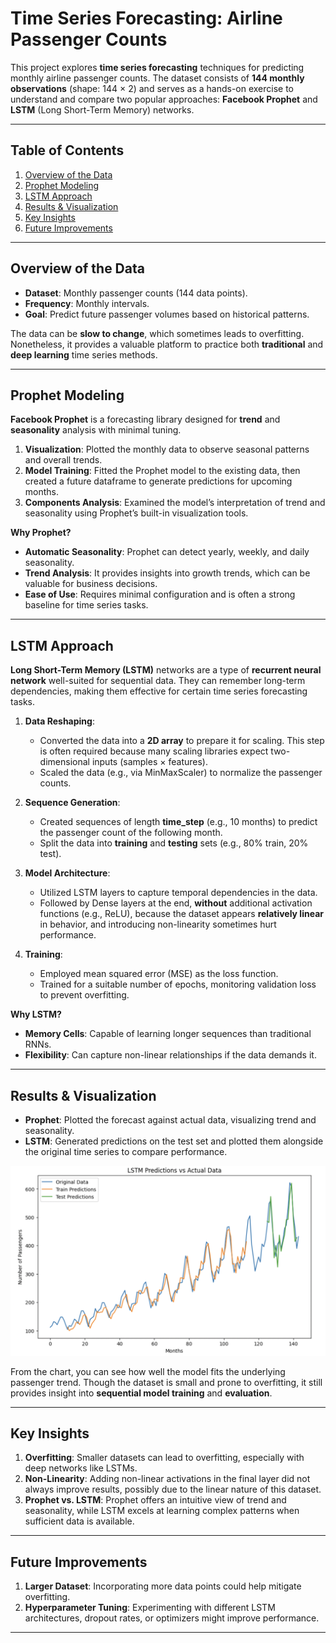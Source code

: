 # Time Series Forecasting: Airline Passenger Counts

This project explores **time series forecasting** techniques for predicting monthly airline passenger counts. The dataset consists of **144 monthly observations** (shape: 144 × 2) and serves as a hands-on exercise to understand and compare two popular approaches: **Facebook Prophet** and **LSTM** (Long Short-Term Memory) networks.

---

## Table of Contents
1. [Overview of the Data](#overview-of-the-data)  
2. [Prophet Modeling](#prophet-modeling)  
3. [LSTM Approach](#lstm-approach)  
4. [Results & Visualization](#results--visualization)  
5. [Key Insights](#key-insights)  
6. [Future Improvements](#future-improvements)

---

## Overview of the Data
- **Dataset**: Monthly passenger counts (144 data points).
- **Frequency**: Monthly intervals.
- **Goal**: Predict future passenger volumes based on historical patterns.

The data can be **slow to change**, which sometimes leads to overfitting. Nonetheless, it provides a valuable platform to practice both **traditional** and **deep learning** time series methods.

---

## Prophet Modeling
**Facebook Prophet** is a forecasting library designed for **trend** and **seasonality** analysis with minimal tuning.

1. **Visualization**: Plotted the monthly data to observe seasonal patterns and overall trends.  
2. **Model Training**: Fitted the Prophet model to the existing data, then created a future dataframe to generate predictions for upcoming months.  
3. **Components Analysis**: Examined the model’s interpretation of trend and seasonality using Prophet’s built-in visualization tools.

**Why Prophet?**  
- **Automatic Seasonality**: Prophet can detect yearly, weekly, and daily seasonality.  
- **Trend Analysis**: It provides insights into growth trends, which can be valuable for business decisions.  
- **Ease of Use**: Requires minimal configuration and is often a strong baseline for time series tasks.

---

## LSTM Approach
**Long Short-Term Memory (LSTM)** networks are a type of **recurrent neural network** well-suited for sequential data. They can remember long-term dependencies, making them effective for certain time series forecasting tasks.

1. **Data Reshaping**:  
   - Converted the data into a **2D array** to prepare it for scaling. This step is often required because many scaling libraries expect two-dimensional inputs (samples × features).  
   - Scaled the data (e.g., via MinMaxScaler) to normalize the passenger counts.  

2. **Sequence Generation**:  
   - Created sequences of length **time_step** (e.g., 10 months) to predict the passenger count of the following month.  
   - Split the data into **training** and **testing** sets (e.g., 80% train, 20% test).

3. **Model Architecture**:  
   - Utilized LSTM layers to capture temporal dependencies in the data.  
   - Followed by Dense layers at the end, **without** additional activation functions (e.g., ReLU), because the dataset appears **relatively linear** in behavior, and introducing non-linearity sometimes hurt performance.  

4. **Training**:  
   - Employed mean squared error (MSE) as the loss function.  
   - Trained for a suitable number of epochs, monitoring validation loss to prevent overfitting.

**Why LSTM?**  
- **Memory Cells**: Capable of learning longer sequences than traditional RNNs.  
- **Flexibility**: Can capture non-linear relationships if the data demands it.

---

## Results & Visualization
- **Prophet**: Plotted the forecast against actual data, visualizing trend and seasonality.  
- **LSTM**: Generated predictions on the test set and plotted them alongside the original time series to compare performance.

![LSTM Predictions](screenshots/plot_lstm.png)

From the chart, you can see how well the model fits the underlying passenger trend. Though the dataset is small and prone to overfitting, it still provides insight into **sequential model training** and **evaluation**.

---

## Key Insights
1. **Overfitting**: Smaller datasets can lead to overfitting, especially with deep networks like LSTMs.  
2. **Non-Linearity**: Adding non-linear activations in the final layer did not always improve results, possibly due to the linear nature of this dataset.  
3. **Prophet vs. LSTM**: Prophet offers an intuitive view of trend and seasonality, while LSTM excels at learning complex patterns when sufficient data is available.

---

## Future Improvements
1. **Larger Dataset**: Incorporating more data points could help mitigate overfitting.  
2. **Hyperparameter Tuning**: Experimenting with different LSTM architectures, dropout rates, or optimizers might improve performance.  

---

